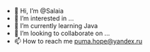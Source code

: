 - 👋 Hi, I’m @Salaia
- 👀 I’m interested in ...
- 🌱 I’m currently learning Java
- 💞️ I’m looking to collaborate on ...
- 📫 How to reach me puma.hope@yandex.ru

<!---
Salaia/Salaia is a ✨ special ✨ repository because its `README.md` (this file) appears on your GitHub profile.
You can click the Preview link to take a look at your changes.
--->

